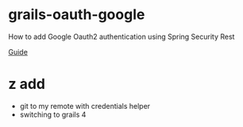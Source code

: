 # grails-oauth-google
How to add Google Oauth2 authentication using Spring Security Rest

[Guide](https://guides.grails.org/grails-oauth-google/guide/index.html)

# z add
- git to my remote with credentials helper
- switching  to grails 4 

